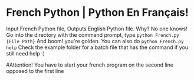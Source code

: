 # French Python | Python En Français!
Input French Python file, Outputs English Python file. Why? No one knows!
Go into the directory with the command prompt, type 
`python French.py {File Path}`
And boom! you're golden.
You can also do
`python French.py help`
Check the example folder for a batch file that has the command if you still need help :)

#Attention!
You have to start your french program on the second line opposed to the first line

